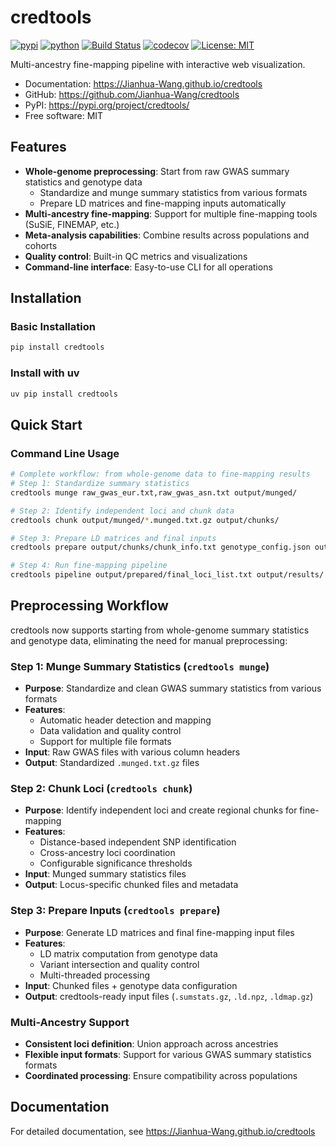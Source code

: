 # credtools


[![pypi](https://img.shields.io/pypi/v/credtools.svg)](https://pypi.org/project/credtools/)
[![python](https://img.shields.io/pypi/pyversions/credtools.svg)](https://pypi.org/project/credtools/)
[![Build Status](https://github.com/Jianhua-Wang/credtools/actions/workflows/dev.yml/badge.svg)](https://github.com/Jianhua-Wang/credtools/actions/workflows/dev.yml)
[![codecov](https://codecov.io/gh/Jianhua-Wang/credtools/branch/main/graphs/badge.svg)](https://codecov.io/github/Jianhua-Wang/credtools)
[![License: MIT](https://img.shields.io/badge/License-MIT-yellow.svg)](https://opensource.org/licenses/MIT)



Multi-ancestry fine-mapping pipeline with interactive web visualization.


* Documentation: <https://Jianhua-Wang.github.io/credtools>
* GitHub: <https://github.com/Jianhua-Wang/credtools>
* PyPI: <https://pypi.org/project/credtools/>
* Free software: MIT


## Features

- **Whole-genome preprocessing**: Start from raw GWAS summary statistics and genotype data
  - Standardize and munge summary statistics from various formats
  - Prepare LD matrices and fine-mapping inputs automatically
- **Multi-ancestry fine-mapping**: Support for multiple fine-mapping tools (SuSiE, FINEMAP, etc.)
- **Meta-analysis capabilities**: Combine results across populations and cohorts
- **Quality control**: Built-in QC metrics and visualizations
- **Command-line interface**: Easy-to-use CLI for all operations

## Installation

### Basic Installation
```bash
pip install credtools
```

### Install with uv
```bash
uv pip install credtools
```

## Quick Start

### Command Line Usage

```bash
# Complete workflow: from whole-genome data to fine-mapping results
# Step 1: Standardize summary statistics
credtools munge raw_gwas_eur.txt,raw_gwas_asn.txt output/munged/

# Step 2: Identify independent loci and chunk data
credtools chunk output/munged/*.munged.txt.gz output/chunks/

# Step 3: Prepare LD matrices and final inputs
credtools prepare output/chunks/chunk_info.txt genotype_config.json output/prepared/

# Step 4: Run fine-mapping pipeline
credtools pipeline output/prepared/final_loci_list.txt output/results/

```

## Preprocessing Workflow

credtools now supports starting from whole-genome summary statistics and genotype data, eliminating the need for manual preprocessing:

### Step 1: Munge Summary Statistics (`credtools munge`)
- **Purpose**: Standardize and clean GWAS summary statistics from various formats
- **Features**:
  - Automatic header detection and mapping
  - Data validation and quality control
  - Support for multiple file formats
- **Input**: Raw GWAS files with various column headers
- **Output**: Standardized `.munged.txt.gz` files

### Step 2: Chunk Loci (`credtools chunk`)
- **Purpose**: Identify independent loci and create regional chunks for fine-mapping
- **Features**:
  - Distance-based independent SNP identification
  - Cross-ancestry loci coordination
  - Configurable significance thresholds
- **Input**: Munged summary statistics files
- **Output**: Locus-specific chunked files and metadata

### Step 3: Prepare Inputs (`credtools prepare`)
- **Purpose**: Generate LD matrices and final fine-mapping input files
- **Features**:
  - LD matrix computation from genotype data
  - Variant intersection and quality control
  - Multi-threaded processing
- **Input**: Chunked files + genotype data configuration
- **Output**: credtools-ready input files (`.sumstats.gz`, `.ld.npz`, `.ldmap.gz`)

### Multi-Ancestry Support
- **Consistent loci definition**: Union approach across ancestries
- **Flexible input formats**: Support for various GWAS summary statistics formats
- **Coordinated processing**: Ensure compatibility across populations

## Documentation

For detailed documentation, see <https://Jianhua-Wang.github.io/credtools>

